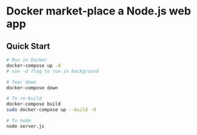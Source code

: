 # Docker market-place a Node.js web app

## Quick Start

```bash
# Run in Docker
docker-compose up -d
# use -d flag to run in background

# Tear down
docker-compose down

# To re-build
docker-compose build
sudo docker-compose up --build -d

# To node
node server.js

```
